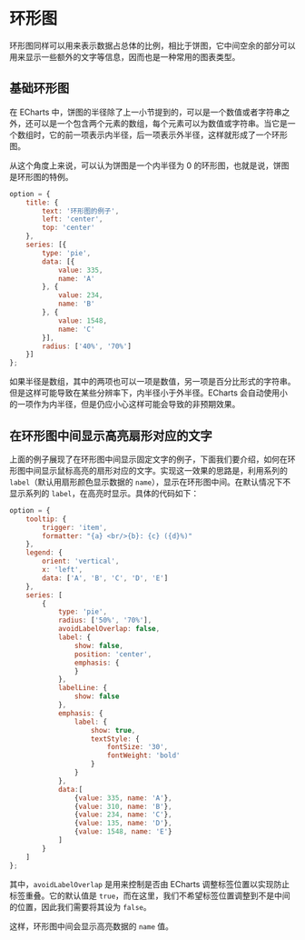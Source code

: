 # 环形图

环形图同样可以用来表示数据占总体的比例，相比于饼图，它中间空余的部分可以用来显示一些额外的文字等信息，因而也是一种常用的图表类型。

## 基础环形图

在 ECharts 中，饼图的半径除了上一小节提到的，可以是一个数值或者字符串之外，还可以是一个包含两个元素的数组，每个元素可以为数值或字符串。当它是一个数组时，它的前一项表示内半径，后一项表示外半径，这样就形成了一个环形图。

从这个角度上来说，可以认为饼图是一个内半径为 0 的环形图，也就是说，饼图是环形图的特例。

<!-- embed -->
```js
option = {
    title: {
        text: '环形图的例子',
        left: 'center',
        top: 'center'
    },
    series: [{
        type: 'pie',
        data: [{
            value: 335,
            name: 'A'
        }, {
            value: 234,
            name: 'B'
        }, {
            value: 1548,
            name: 'C'
        }],
        radius: ['40%', '70%']
    }]
};
```

如果半径是数组，其中的两项也可以一项是数值，另一项是百分比形式的字符串。但是这样可能导致在某些分辨率下，内半径小于外半径。ECharts 会自动使用小的一项作为内半径，但是仍应小心这样可能会导致的非预期效果。

## 在环形图中间显示高亮扇形对应的文字

上面的例子展现了在环形图中间显示固定文字的例子，下面我们要介绍，如何在环形图中间显示鼠标高亮的扇形对应的文字。实现这一效果的思路是，利用系列的 `label`（默认用扇形颜色显示数据的 `name`），显示在环形图中间。在默认情况下不显示系列的 `label`，在高亮时显示。具体的代码如下：

<!-- embed -->
```js
option = {
    tooltip: {
        trigger: 'item',
        formatter: "{a} <br/>{b}: {c} ({d}%)"
    },
    legend: {
        orient: 'vertical',
        x: 'left',
        data: ['A', 'B', 'C', 'D', 'E']
    },
    series: [
        {
            type: 'pie',
            radius: ['50%', '70%'],
            avoidLabelOverlap: false,
            label: {
                show: false,
                position: 'center',
                emphasis: {
                }
            },
            labelLine: {
                show: false
            },
            emphasis: {
                label: {
                    show: true,
                    textStyle: {
                        fontSize: '30',
                        fontWeight: 'bold'
                    }
                }
            },
            data:[
                {value: 335, name: 'A'},
                {value: 310, name: 'B'},
                {value: 234, name: 'C'},
                {value: 135, name: 'D'},
                {value: 1548, name: 'E'}
            ]
        }
    ]
};
```

其中，`avoidLabelOverlap` 是用来控制是否由 ECharts 调整标签位置以实现防止标签重叠。它的默认值是 `true`，而在这里，我们不希望标签位置调整到不是中间的位置，因此我们需要将其设为 `false`。

这样，环形图中间会显示高亮数据的 `name` 值。
